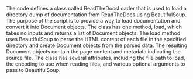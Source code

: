 The code defines a class called ReadTheDocsLoader that is used to load a directory dump of documentation from ReadTheDocs using BeautifulSoup. The purpose of the script is to provide a way to load documentation and convert it into Document objects. The class has one method, load, which takes no inputs and returns a list of Document objects. The load method uses BeautifulSoup to parse the HTML content of each file in the specified directory and create Document objects from the parsed data. The resulting Document objects contain the page content and metadata indicating the source file. The class has several attributes, including the file path to load, the encoding to use when reading files, and various optional arguments to pass to BeautifulSoup.

